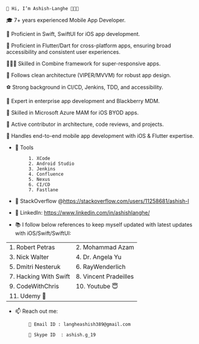 

```iOS
👋 Hi, I’m Ashish-Langhe 👨🏻‍💻 
```

🎓 7+ years experienced Mobile App Developer.

🌱 Proficient in Swift, SwiftUI for iOS app development.

📱 Proficient in Flutter/Dart for cross-platform apps, ensuring broad accessibility and consistent user experiences.

👨🏻‍💻 Skilled in Combine framework for super-responsive apps.

🎲 Follows clean architecture (VIPER/MVVM) for robust app design.

⚽ Strong background in CI/CD, Jenkins, TDD, and accessibility.

📀 Expert in enterprise app development and Blackberry MDM.

🧿 Skilled in Microsoft Azure MAM for iOS BYOD apps.

🎯 Active contributor in architecture, code reviews, and projects.

📳 Handles end-to-end mobile app development with iOS & Flutter expertise.

- 🧿 Tools 

           1. XCode
           2. Android Studio
           3. Jenkins
           4. Confluence
           5. Nexus
           6. CI/CD
           7. Fastlane


- 🎇 StackOverflow @https://stackoverflow.com/users/11258681/ashish-l

- 📘 LinkedIn: https://www.linkedin.com/in/ashishlanghe/

- 📚 I follow below references to keep myself updated with latest updates with iOS/Swift/SwiftUI: 

|  |  |
| --- | --- |
| 1.  Robert Petras | 2. Mohammad Azam|
| 3. Nick Walter| 4. Dr. Angela Yu |
| 5. Dmitri Nesteruk | 6. RayWenderlich |
| 7. Hacking With Swift | 8. Vincent Pradeilles |
| 9. CodeWithChris | 10. Youtube 😇 |
|11. Udemy 🚀|
        
 
 - 📫 Reach out me: 
           
            📩 Email ID : langheashish389@gmail.com 
            
            💎 Skype ID  : ashish.g_19
<!---
Ashish-Langhe/Ashish-Langhe is a ✨ special ✨ repository because its `README.md` (this file) appears on your GitHub profile.
You can click the Preview link to take a look at your changes.
--->
